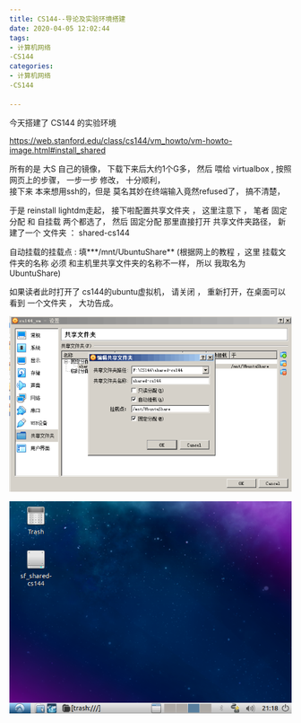 ```yaml
---
title: CS144--导论及实验环境搭建
date: 2020-04-05 12:02:44
tags:
- 计算机网络
-CS144
categories:
- 计算机网络
-CS144

---
```



今天搭建了 CS144 的实验环境  

https://web.stanford.edu/class/cs144/vm_howto/vm-howto-image.html#install_shared


所有的是 大S 自己的镜像，   下载下来后大约1个G多， 然后 喂给 virtualbox , 按照 网页上的步骤， 一步一步 修改， 十分顺利，  
接下来   本来想用ssh的，但是  莫名其妙在终端输入竟然refused了，  搞不清楚，

于是 reinstall lightdm走起， 
接下啦配置共享文件夹  ， 这里注意下 ，  笔者  固定分配 和 自挂载 两个都选了， 然后   固定分配 那里直接打开  共享文件夹路径， 新建了一个  文件夹 ：  shared-cs144



自动挂载的挂载点 :   填***/mnt/UbuntuShare**
(根据网上的教程 ，这里  挂载文件夹的名称 必须 和主机里共享文件夹的名称不一样， 所以 我取名为UbuntuShare)

如果读者此时打开了 cs144的ubuntu虚拟机， 请关闭 ， 重新打开，在桌面可以看到 一个文件夹 ， 大功告成。


 ![图1](https://github.com/tingjunwong/LeetCode-Practice/raw/master/pic/virtualbox-shared.png)


 ![图2](https://github.com/tingjunwong/LeetCode-Practice/raw/master/pic/ubuntu-shared.png)
